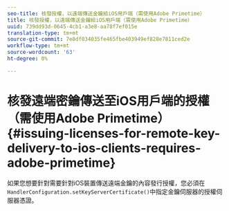 ```yaml
---
seo-title: 核發授權，以遠端傳送金鑰給iOS用戶端（需使用Adobe Primetime）
title: 核發授權，以遠端傳送金鑰給iOS用戶端（需使用Adobe Primetime）
uuid: 739dd93d-0645-4cb1-a3e8-aa78f7ef015e
translation-type: tm+mt
source-git-commit: 7e8df034035fe465fbe403949ef828e7811ced2e
workflow-type: tm+mt
source-wordcount: '63'
ht-degree: 0%

---
```



# 核發遠端密鑰傳送至iOS用戶端的授權（需使用Adobe Primetime）{#issuing-licenses-for-remote-key-delivery-to-ios-clients-requires-adobe-primetime}

如果您想要針對需要針對iOS裝置傳送遠端金鑰的內容發行授權，您必須在`HandlerConfiguration.setKeyServerCertificate()`中指定金鑰伺服器的授權伺服器憑證。
